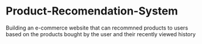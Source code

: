 # Product-Recomendation-System
Building an e-commerce website that can recommned products to users based on the products bought by the user and their recently viewed history

